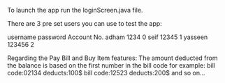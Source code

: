 To launch the app run the loginScreen.java file.

There are 3 pre set users you can use to test the app:

username	password	Account No.
adham		1234		0
seif		12345		1
yasseen	123456	2

Regarding the Pay Bill and Buy Item features:
	The amount deducted from the balance is based on the first number in the bill code for example:
	bill code:02134 deducts:100$
	bill code:12523 deducts:200$	and so on...
